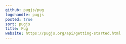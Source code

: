 ```yaml
---
github: pugjs/pug
logohandle: pugjs
posted: true
sort: pugjs
title: Pug
website: https://pugjs.org/api/getting-started.html
---
```

